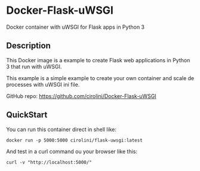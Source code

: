 # Docker-Flask-uWSGI


Docker container with uWSGI for Flask apps in Python 3

## Description
This Docker image is a example to create Flask web applications in Python 3 that run with uWSGI.

This example is a simple example to create your own container and scale de processes with uWSGI ini file.

GitHub repo: https://github.com/cirolini/Docker-Flask-uWSGI
## QuickStart

You can run this container direct in shell like:


```
docker run -p 5000:5000 cirolini/flask-uwsgi:latest
```

And test in a curl command ou your browser like this:

```
curl -v "http://localhost:5000/"
``` 
